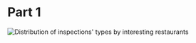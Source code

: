 # Part 1 #

![Distribution of inspections' types by interesting restaurants](aka_figures/dist_inspections_types_by_interesting.png)

